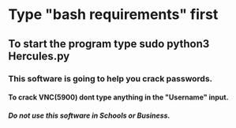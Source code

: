 # Type "bash requirements" first

## To start the program type sudo python3 Hercules.py

### This software is going to help you crack passwords.

#### To crack VNC(5900) dont type anything in the "Username" input.

##### Do not use this software in Schools or Business.
